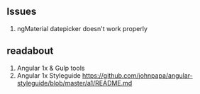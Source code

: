 ## Issues
1. ngMaterial datepicker doesn't work properly
 
 
## readabout
1. Angular 1x & Gulp tools
2. Angular 1x Styleguide https://github.com/johnpapa/angular-styleguide/blob/master/a1/README.md